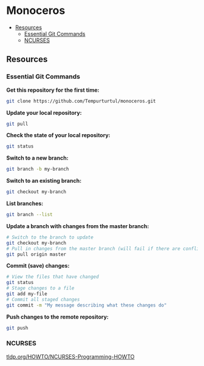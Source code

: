 # Monoceros

- [Resources](#resources)
  - [Essential Git Commands](#essential-git-commands)
  - [NCURSES](#ncurses)  

## Resources

### Essential Git Commands

**Get this repository for the first time:**

```sh
git clone https://github.com/Tempurturtul/monoceros.git
```

**Update your local repository:**

```sh
git pull
```

**Check the state of your local repository:**

```sh
git status
```

**Switch to a new branch:**

```sh
git branch -b my-branch
```

**Switch to an existing branch:**

```sh
git checkout my-branch
```

**List branches:**

```sh
git branch --list
```

**Update a branch with changes from the master branch:**

```sh
# Switch to the branch to update
git checkout my-branch
# Pull in changes from the master branch (will fail if there are conflicts)
git pull origin master
```

**Commit (save) changes:**

```sh
# View the files that have changed
git status
# Stage changes to a file
git add my-file
# Commit all staged changes
git commit -m "My message describing what these changes do"
```

**Push changes to the remote repository:**

```sh
git push
```

### NCURSES

[tldp.org/HOWTO/NCURSES-Programming-HOWTO](http://www.tldp.org/HOWTO/NCURSES-Programming-HOWTO/index.html)


